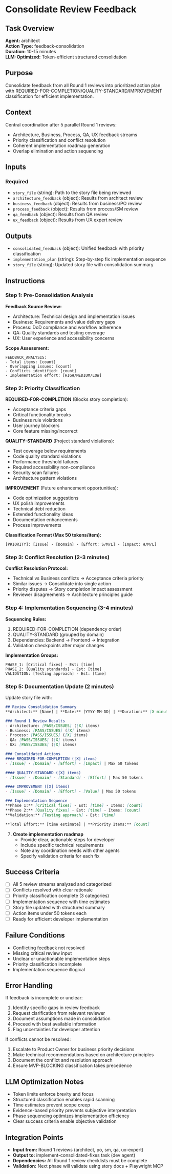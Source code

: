 # Consolidate Review Feedback

## Task Overview
**Agent:** architect  
**Action Type:** feedback-consolidation  
**Duration:** 10-15 minutes  
**LLM-Optimized:** Token-efficient structured consolidation  

## Purpose
Consolidate feedback from all Round 1 reviews into prioritized action plan with REQUIRED-FOR-COMPLETION/QUALITY-STANDARD/IMPROVEMENT classification for efficient implementation.

## Context
Central coordination after 5 parallel Round 1 reviews:
- Architecture, Business, Process, QA, UX feedback streams
- Priority classification and conflict resolution
- Coherent implementation roadmap generation
- Overlap elimination and action sequencing

## Inputs

### Required
- `story_file` (string): Path to the story file being reviewed
- `architecture_feedback` (object): Results from architect review
- `business_feedback` (object): Results from business/PO review
- `process_feedback` (object): Results from process/SM review  
- `qa_feedback` (object): Results from QA review
- `ux_feedback` (object): Results from UX expert review

## Outputs

- `consolidated_feedback` (object): Unified feedback with priority classification
- `implementation_plan` (string): Step-by-step fix implementation sequence
- `story_file` (string): Updated story file with consolidation summary

## Instructions

### Step 1: Pre-Consolidation Analysis

**Feedback Source Review:**
- Architecture: Technical design and implementation issues
- Business: Requirements and value delivery gaps
- Process: DoD compliance and workflow adherence
- QA: Quality standards and testing coverage
- UX: User experience and accessibility concerns

**Scope Assessment:**
```
FEEDBACK_ANALYSIS:
- Total items: [count]
- Overlapping issues: [count]
- Conflicts identified: [count]
- Implementation effort: [HIGH/MEDIUM/LOW]
```

### Step 2: Priority Classification

**REQUIRED-FOR-COMPLETION** (Blocks story completion):
- Acceptance criteria gaps
- Critical functionality breaks
- Business rule violations
- User journey blockers
- Core feature missing/incorrect

**QUALITY-STANDARD** (Project standard violations):
- Test coverage below requirements
- Code quality standard violations
- Performance threshold failures
- Required accessibility non-compliance
- Security scan failures
- Architecture pattern violations

**IMPROVEMENT** (Future enhancement opportunities):
- Code optimization suggestions
- UX polish improvements
- Technical debt reduction
- Extended functionality ideas
- Documentation enhancements
- Process improvements

**Classification Format (Max 50 tokens/item):**
```
[PRIORITY]: [Issue] - [Domain] - [Effort: S/M/L] - [Impact: H/M/L]
```

### Step 3: Conflict Resolution (2-3 minutes)
**Conflict Resolution Protocol:**
- Technical vs Business conflicts → Acceptance criteria priority
- Similar issues → Consolidate into single action
- Priority disputes → Story completion impact assessment
- Reviewer disagreements → Architecture principles guide

### Step 4: Implementation Sequencing (3-4 minutes)
**Sequencing Rules:**
1. REQUIRED-FOR-COMPLETION (dependency order)
2. QUALITY-STANDARD (grouped by domain)
3. Dependencies: Backend → Frontend → Integration
4. Validation checkpoints after major changes

**Implementation Groups:**
```
PHASE_1: [Critical fixes] - Est: [time]
PHASE_2: [Quality standards] - Est: [time]
VALIDATION: [Testing approach] - Est: [time]
```

### Step 5: Documentation Update (2 minutes)
Update story file with:

```markdown
## Review Consolidation Summary
**Architect:** [Name] | **Date:** [YYYY-MM-DD] | **Duration:** [X minutes]

### Round 1 Review Results
- Architecture: [PASS/ISSUES] ([X] items)
- Business: [PASS/ISSUES] ([X] items)
- Process: [PASS/ISSUES] ([X] items)
- QA: [PASS/ISSUES] ([X] items)
- UX: [PASS/ISSUES] ([X] items)

### Consolidated Actions
#### REQUIRED-FOR-COMPLETION ([X] items)
- [Issue] - [Domain] - [Effort] - [Impact] | Max 50 tokens

#### QUALITY-STANDARD ([X] items)
- [Issue] - [Domain] - [Standard] - [Effort] | Max 50 tokens

#### IMPROVEMENT ([X] items)
- [Issue] - [Domain] - [Effort] - [Value] | Max 50 tokens

### Implementation Sequence
**Phase 1:** [Critical fixes] - Est: [time] - Items: [count]
**Phase 2:** [Quality fixes] - Est: [time] - Items: [count]
**Validation:** [Testing approach] - Est: [time]

**Total Effort:** [time estimate] | **Priority Items:** [count]
```

7. **Create implementation roadmap**
   - Provide clear, actionable steps for developer
   - Include specific technical requirements
   - Note any coordination needs with other agents
   - Specify validation criteria for each fix

## Success Criteria
- [ ] All 5 review streams analyzed and categorized
- [ ] Conflicts resolved with clear rationale
- [ ] Priority classification complete (3 categories)
- [ ] Implementation sequence with time estimates
- [ ] Story file updated with structured summary
- [ ] Action items under 50 tokens each
- [ ] Ready for efficient developer implementation

## Failure Conditions

- Conflicting feedback not resolved
- Missing critical review input
- Unclear or unactionable implementation steps
- Priority classification incomplete
- Implementation sequence illogical

## Error Handling

If feedback is incomplete or unclear:
1. Identify specific gaps in review feedback
2. Request clarification from relevant reviewer
3. Document assumptions made in consolidation
4. Proceed with best available information
5. Flag uncertainties for developer attention

If conflicts cannot be resolved:
1. Escalate to Product Owner for business priority decisions
2. Make technical recommendations based on architecture principles
3. Document the conflict and resolution approach
4. Ensure MVP-BLOCKING classification takes precedence

## LLM Optimization Notes
- Token limits enforce brevity and focus
- Structured classification enables rapid scanning
- Time estimates prevent scope creep
- Evidence-based priority prevents subjective interpretation
- Phase sequencing optimizes implementation efficiency
- Clear success criteria enable objective validation

## Integration Points

- **Input from:** Round 1 reviews (architect, po, sm, qa, ux-expert)
- **Output to:** implement-consolidated-fixes task (dev agent)
- **Dependencies:** All Round 1 review checklists must be complete
- **Validation:** Next phase will validate using story docs + Playwright MCP